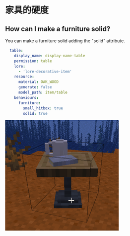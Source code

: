 # 家具的硬度

## How can I make a furniture solid?

You can make a furniture solid adding the "solid" attribute.

```yaml
  table:
    display_name: display-name-table
    permission: table
    lore:
      - 'lore-decorative-item'
    resource:
      material: OAK_WOOD
      generate: false
      model_path: item/table
    behaviours:
      furniture:
        small_hitbox: true
        solid: true
```

![](../../../../../.gitbook/assets/image%20%2815%29.png)

